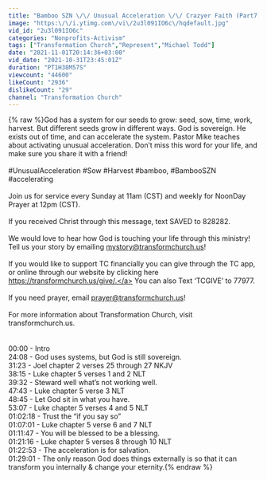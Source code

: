```yaml
---
title: "Bamboo SZN \/\/ Unusual Acceleration \/\/ Crazyer Faith (Part7) \/\/ Michael Todd"
image: "https:\/\/i.ytimg.com\/vi\/2u3l091IO6c\/hqdefault.jpg"
vid_id: "2u3l091IO6c"
categories: "Nonprofits-Activism"
tags: ["Transformation Church","Represent","Michael Todd"]
date: "2021-11-01T20:14:36+03:00"
vid_date: "2021-10-31T23:45:01Z"
duration: "PT1H38M57S"
viewcount: "44600"
likeCount: "2936"
dislikeCount: "29"
channel: "Transformation Church"
---
```

{% raw %}God has a system for our seeds to grow: seed, sow, time, work, harvest. But different seeds grow in different ways. God is sovereign. He exists out of time, and can accelerate the system. Pastor Mike teaches about activating unusual acceleration. Don’t miss this word for your life, and make sure you share it with a friend!<br /><br />#UnusualAcceleration #Sow #Harvest #bamboo, #BambooSZN #accelerating<br /><br />Join us for service every Sunday at 11am (CST) and weekly for NoonDay Prayer at 12pm (CST).<br /><br />If you received Christ through this message, text SAVED to 828282.<br /><br />We would love to hear how God is touching your life through this ministry!  Tell us your story by emailing mystory@transformchurch.us!<br /><br />If you would like to support TC financially you can give through the TC app, or online through our website by clicking here <a rel="nofollow" target="blank" href="https://transformchurch.us/give/.">https://transformchurch.us/give/.</a>  You can also Text ‘TCGIVE’ to 77977.<br /><br />If you need prayer, email prayer@transformchurch.us!<br /><br />For more information about Transformation Church, visit transformchurch.us.<br /><br /><br />00:00 - Intro<br />24:08 - God uses systems, but God is still sovereign.<br />31:23 - Joel chapter 2 verses 25 through 27 NKJV<br />38:15 - Luke chapter 5 verses 1 and 2 NLT<br />39:32 - Steward well what’s not working well.<br />47:43 - Luke chapter 5 verse 3 NLT<br />48:45 - Let God sit in what you have.<br />53:07 - Luke chapter 5 verses 4 and 5 NLT<br />01:02:18 - Trust the “if you say so”<br />01:07:01 - Luke chapter 5 verse 6 and 7 NLT<br />01:11:47 - You will be blessed to be a blessing.<br />01:21:16 - Luke chapter 5 verses 8 through 10 NLT<br />01:22:53 - The acceleration is for salvation.<br />01:29:01 - The only reason God does things externally is so that it can transform you internally &amp; change your eternity.{% endraw %}
